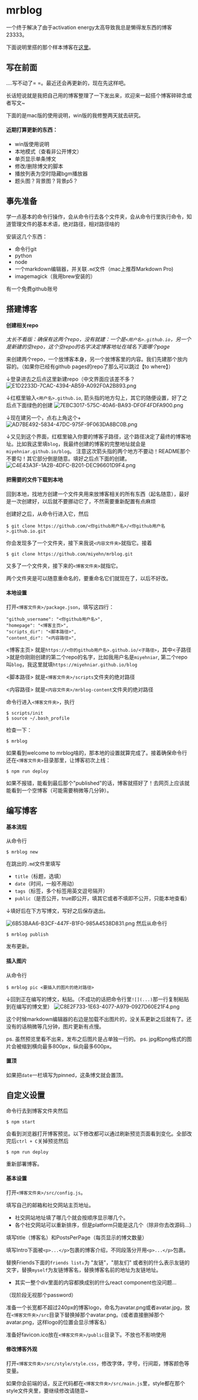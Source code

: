 # mrblog
一个终于解决了由于activation energy太高导致我总是懒得发东西的博客23333。

下面说明里搭的那个样本博客在[这里](https://miyehniar.github.io/blog/)。

## 写在前面
....写不动了= =。最近还会再更新的，现在先这样吧。

长话短说就是我把自己用的博客整理了一下发出来，欢迎来一起搭个博客碎碎念或者写文~

下面的是mac版的使用说明，win版的我修整两天就去研究。

#### 近期打算更新的东西：
- win版使用说明
- 本地模式（查看非公开博文）
- 单页显示单条博文
- 修改/删除博文的脚本
- 播放列表为空时隐藏bgm播放器
- 题头图？背景图？背景p5？

## 事先准备

学一点基本的命令行操作，会从命令行去各个文件夹，会从命令行里执行命令，知道管理文件的基本术语，绝对路径，相对路径啥的

安装这几个东西：
- 命令行git
- python
- node
- 一个markdown编辑器，并关联`.md`文件（mac上推荐Markdown Pro)
- imagemagick（我用brew安装的）

有一个免费github账号

## 搭建博客

#### 创建相关repo

_太长不看版：确保有这两个repo，没有就建：一个是`<用户名>.github.io`，另一个是新建的空repo，这个空repo的名字决定博客地址在域名下面哪个page_

来创建两个repo，一个放博客本身，另一个放博客里的内容。我们先建那个放内容的。（如果你已经有github pages的repo了那么可以跳过【to where】）

↓登录进去之后点这里新建repo（中文界面应该差不多？
![E1D2233D-7CAC-4394-AB59-A092F0A2B893.png](https://miyehn.me/files/mr-pics/6DA1221091863E8CA7418282FE63DB84.jpg)

↓红框里输入`<用户名>.github.io`, 箭头指的地方勾上，其它的随便设置，好了之后点下面绿色的创建
![7EBC3017-575C-40A6-BA93-DF0F4FDFA900.png](https://miyehn.me/files/mr-pics/B4C69FAA7BA4B1FF0D24AAABDF669FE0.jpg)

↓现在建另一个，点右上角这个+
![AD7BE492-5834-47DC-975F-9F063DA8BC0B.png](https://miyehn.me/files/mr-pics/8A643B7B3F398C0B00C5CC0AC297D3ED.jpg)

↓又见到这个界面，红框里输入你要的博客子路径，这个路径决定了最终的博客地址。比如我这里填`blog`，我最终创建的博客的完整地址就会是`miyehniar.github.io/blog`。 
注意这次箭头指的两个地方不要动！README那个不要勾！其它部分倒是随意。填好之后点下面的创建。
![C4E43A3F-1A2B-4DFC-B201-DEC96601D9F4.png](https://miyehn.me/files/mr-pics/F615FD81D98A6BC8D0245D3030AB205D.jpg)

#### 把需要的文件下载到本地

回到本地，找地方创建一个文件夹用来放博客相关的所有东西（起名随意），最好是一次创建好，以后就不要挪动它了，不然需要重新配置有点麻烦

创建好之后，从命令行进入它，然后
```
$ git clone https://github.com/<你github用户名>/<你github用户名>.github.io.git
```
你会发现多了一个文件夹，接下来我说`<内容文件夹>`就指它。接着
```
$ git clone https://github.com/miyehn/mrblog.git
```
又多了一个文件夹，接下来的`<博客文件夹>`就指它。

两个文件夹是可以随意重命名的，要重命名它们就现在了，以后不好改。

#### 本地设置

打开`<博客文件夹>/package.json`，填写这四行：
```
"github_username": "<你github用户名>",
"homepage": "<博客主页>",
"scripts_dir": "<脚本路径>",
"content_dir": "<内容路径>",
```
<博客主页> 就是`https://<你的github用户名>.github.io/<子路径>`，其中<子路径>就是你刚刚创建的第二个repo的名字，比如我用户名是`miyehniar`, 第二个repo叫`blog`，我这里就填`https://miyehniar.github.io/blog`

<脚本路径> 就是`<博客文件夹>/scripts`文件夹的绝对路径

<内容路径> 就是`<内容文件夹>/mrblog-content`文件夹的绝对路径

命令行进入`<博客文件夹>`，执行
```
$ scripts/init
$ source ~/.bash_profile
```
检查一下：
```
$ mrblog
```
如果看到welcome to mrblog啥的，那本地的设置就算完成了。接着确保命令行还在`<博客文件夹>`目录那里，让博客初次上线：
```
$ npm run deploy
```

如果不报错，能看到最后那个"published"的话，博客就搭好了！去网页上应该就能看到一个空博客（可能需要稍微等几分钟）。

## 编写博客
#### 基本流程

从命令行
```
$ mrblog new
```
在跳出的`.md`文件里填写
* `title`（标题，选填）
* `date`（时间，一般不用动）
* `tags`（标签，多个标签用英文逗号隔开）
* `public`（是否公开，true即公开，填其它或者不填即不公开，只能本地查看）

↓填好后在下方写博文，写好之后保存退出。

![6B53BAA6-B3CF-447F-B1F0-985A4538D831.png](https://miyehn.me/files/mr-pics/55275E4B05073E67ED775080F3505478.jpg)
然后从命令行
```
$ mrblog publish
```
发布更新。

#### 插入图片

从命令行
```
$ mrblog pic <要插入的图片的绝对路径>
```
↓回到正在编写的博文，粘贴。（不成功的话把命令行里`![](...)`那一行复制粘贴到在编写的博文里）
![C8E2F733-1E63-4077-A979-0927D60E21F4.png](https://miyehn.me/files/mr-pics/AAC201B7F46216C852F6AB27F755753A.jpg)

这个时候markdown编辑器的右边是加载不出图片的，没关系更新之后就有了。还没有的话稍微等几分钟，图片更新有点慢。

ps. 虽然预览里看不出来，发布之后图片是占单独一行的。
ps. jpg和png格式的图片会被缩到横向最多800px，纵向最多600px。

#### 置顶

如果把`date`一栏填写为pinned，这条博文就会置顶。


## 自定义设置

命令行去到博客文件夹然后
```
$ npm start
```
会看到浏览器打开博客预览。以下修改都可以通过刷新预览页面看到变化。全部改完后`ctrl + C`关掉预览然后
```
$ npm run deploy
```
重新部署博客。

#### 基本设置

打开`<博客文件夹>/src/config.js`。

填写自己的邮箱和社交网站主页地址。
* 社交网站地址填了哪几个就会按顺序显示哪几个。
* 各个社交网站可以重新排序，但是platform只能是这几个（除非你去改源码...）

填写title（博客名）和PostsPerPage（每页显示的博文数量）

填写Intro下面被`<p>...</p>`包裹的博客介绍，不同段落分开用`<p>...</p>`包裹。

替换Friends下面的`friends list↓`为 "友链"，"朋友们" 或者别的什么表示友链的文字，替换`myself`为友链博客名，替换博客名前的地址为友链地址。
* 其实一整个div里面的内容都换成别的什么react component也没问题...

（现阶段无视那个password）

准备一个长宽都不超过240px的博客logo，命名为avatar.png或者avatar.jpg，放在`<博客文件夹>/src`目录下替换掉那个avatar.png。(或者直接删掉那个avatar.png，这样logo的位置会显示博客名）

准备好favicon.ico放在`<博客文件夹>/public`目录下。不放也不影响使用

#### 修改博客外观
打开`<博客文件夹>/src/style/style.css`，修改字体，字号，行间距，博客颜色等变量。

如果你会前端的话，反正代码都在`<博客文件夹>/src/main.js`里，style都在那个style文件夹里，要继续修改请随意~

